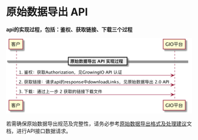 # 原始数据导出 API

**api的实现过程，包括：鉴权、获取链接、下载三个过程**

![](../../.gitbook/assets/image%20%28247%29.png)

若需确保原始数据导出规范及完整性，请务必参考[原始数据导出格式及处理建议](https://docs.growingio.com/docs/api/raw-data-api/format)文档，进行API接口数据请求。

